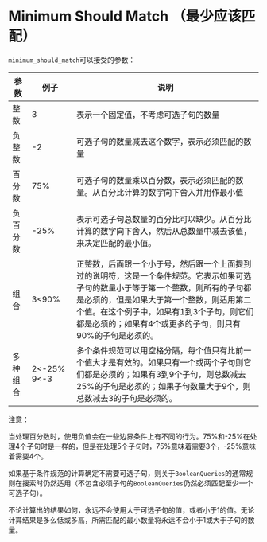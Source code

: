 # Minimum Should Match （最少应该匹配）

`minimum_should_match`可以接受的参数：

|参数|例子|说明|
|---|----|---|
|整数|3|表示一个固定值，不考虑可选子句的数量|
|负整数|-2|可选子句的数量减去这个数字，表示必须匹配的数量|
|百分数|75%|可选子句的数量乘以百分数，表示必须匹配的数量。从百分比计算的数字向下舍入并用作最小值|
|负百分数|-25%|表示可选子句总数量的百分比可以缺少。从百分比计算的数字向下舍入，然后从总数量中减去该值，来决定匹配的最小值。|
|组合|3<90%|正整数，后面跟一个小于号，然后跟一个上面提到过的说明符，这是一个条件规范。它表示如果可选子句的数量小于等于第一个整数，则所有的子句都是必须的，但是如果大于第一个整数，则适用第二个值。在这个例子中，如果有1到3个子句，则它们都是必须的；如果有4个或更多的子句，则只有90%的子句是必须的。|
|多种组合|2<-25% 9<-3|多个条件规范可以用空格分隔，每个值只有比前一个值大才是有效的。如果只有一个或两个子句则它们都是必须的；如果有3到9个子句，则总数减去25%的子句是必须的；如果子句数量大于9个，则总数减去3的子句是必须的。|

注意：

当处理百分数时，使用负值会在一些边界条件上有不同的行为。75%和-25%在处理4个子句时是一样的，但是在处理5个子句时，75%意味着需要3个，-25%意味着需要4个。

如果基于条件规范的计算确定不需要可选子句，则关于`BooleanQueries`的通常规则在搜索时仍然适用（不包含必须子句的`BooleanQueries`仍然必须匹配至少一个可选子句）。

不论计算出的结果如何，永远不会使用大于可选子句的值，或者小于1的值。无论计算结果是多么低或多高，所需匹配的最小数量将永远不会小于1或大于子句的数量。
